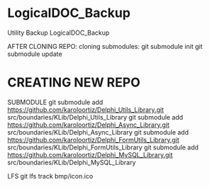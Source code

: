 # LogicalDOC_Backup
Utility Backup LogicalDOC_Backup

AFTER CLONING REPO:
cloning submodules:
git submodule init 
git submodule update

# CREATING NEW REPO

SUBMODULE
git submodule add https://github.com/karoloortiz/Delphi_Utils_Library.git src/boundaries/KLib/Delphi_Utils_Library
git submodule add https://github.com/karoloortiz/Delphi_Async_Library.git src/boundaries/KLib/Delphi_Async_Library
git submodule add https://github.com/karoloortiz/Delphi_FormUtils_Library.git src/boundaries/KLib/Delphi_FormUtils_Library
git submodule add https://github.com/karoloortiz/Delphi_MySQL_Library.git src/boundaries/KLib/Delphi_MySQL_Library

LFS
git lfs track bmp/icon.ico
